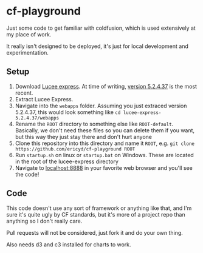 # cf-playground
Just some code to get familiar with coldfusion, which is used extensively at my place of work.

It really isn't designed to be deployed, it's just for local development and experimentation.

## Setup

1. Download [Lucee express](http://download.lucee.org/?type=releases). 
At time of writing, 
[version 5.2.4.37](http://cdn.lucee.org/rest/update/provider/express/5.2.4.37) is the most recent.
2. Extract Lucee Express.
3. Navigate into the `webapps` folder. Assuming you just extraced version 5.2.4.37, this would look something like `cd lucee-express-5.2.4.37/webapps`
4. Rename the `ROOT` directory to something else like `ROOT-default`. Basically, we don't need these files so you can delete them if you want, but this way they just stay there and don't hurt anyone
5. Clone this repository into this directory and name it `ROOT`, e.g. `git clone https://github.com/ericyd/cf-playground ROOT`
6. Run `startup.sh` on linux or `startup.bat` on Windows. These are located in the root of the lucee-express directory
7. Navigate to [localhost:8888](http://localhost:8888) in your favorite web browser and you'll see the code!

## Code

This code doesn't use any sort of framework or anything like that, and I'm sure it's quite ugly by CF standards, but it's more of a project repo than anything so I don't really care.

Pull requests will not be considered, just fork it and do your own thing.




Also needs d3 and c3 installed for charts to work.